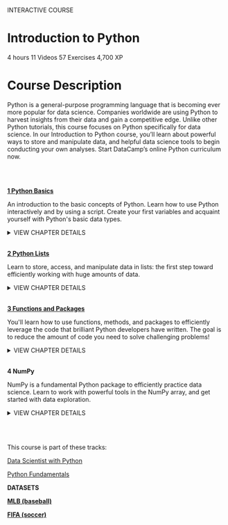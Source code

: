 INTERACTIVE COURSE
# Introduction to Python

4 hours
11 Videos
57 Exercises
4,700 XP

# Course Description

Python is a general-purpose programming language that is becoming ever more popular for data science. Companies worldwide are using Python to harvest insights from their data and gain a competitive edge. Unlike other Python tutorials, this course focuses on Python specifically for data science. In our Introduction to Python course, you’ll learn about powerful ways to store and manipulate data, and helpful data science tools to begin conducting your own analyses. Start DataCamp’s online Python curriculum now.

<br><br>

[**1 Python Basics**](https://github.com/Torregu/DataCamp/tree/main/Courses/Programming/Python/Introduction%20to%20Python/1%20Python%20Basics)

An introduction to the basic concepts of Python. Learn how to use Python interactively and by using a script. Create your first variables and acquaint yourself with Python's basic data types.

<details>
<summary>VIEW CHAPTER DETAILS</summary>
<ul>
<li><a href="https://github.com/Torregu/DataCamp/tree/main/Courses/Programming/Python/Introduction%20to%20Python/1%20Python%20Basics/1.%20Hello%20Python">Hello Python</a> --------------------------------------------------------------------------------------------------------------- 50 xp</li>
<li><a href="https://github.com/Torregu/DataCamp/tree/main/Courses/Programming/Python/Introduction%20to%20Python/1%20Python%20Basics/2.%20The%20Python%20Interface">The Python Interface</a> ----------------------------------------------------------------------------------------------------- 100 xp</li>
<li><a href="https://github.com/Torregu/DataCamp/tree/main/Courses/Programming/Python/Introduction%20to%20Python/1%20Python%20Basics/3.%20When%20to%20use%20Python">When to use Python?</a> ------------------------------------------------------------------------------------------------------ 50 xp</li>
<li><a href="https://github.com/Torregu/DataCamp/tree/main/Courses/Programming/Python/Introduction%20to%20Python/1%20Python%20Basics/4.%20Any%20comments">Any comments?</a> ----------------------------------------------------------------------------------------------------------- 100 xp</li>
<li><a href="https://github.com/Torregu/DataCamp/tree/main/Courses/Programming/Python/Introduction%20to%20Python/1%20Python%20Basics/5.%20Python%20as%20a%20calculator">Python as a calculator</a> ---------------------------------------------------------------------------------------------------- 100 xp</li>
<li><a href="https://github.com/Torregu/DataCamp/tree/main/Courses/Programming/Python/Introduction%20to%20Python/1%20Python%20Basics/6.%20Variable%20and%20Types">Variables and Types</a> -------------------------------------------------------------------------------------------------------- 50 xp</li>
<li><a href="https://github.com/Torregu/DataCamp/tree/main/Courses/Programming/Python/Introduction%20to%20Python/1%20Python%20Basics/7.%20Variable%20Assignment">Variable Assignment</a> ------------------------------------------------------------------------------------------------------ 100 xp</li>
<li><a href="https://github.com/Torregu/DataCamp/tree/main/Courses/Programming/Python/Introduction%20to%20Python/1%20Python%20Basics/8.%20Calculations%20with%20variables">Calculations with variables</a> ----------------------------------------------------------------------------------------------- 100 xp</li>
<li><a href="https://github.com/Torregu/DataCamp/tree/main/Courses/Programming/Python/Introduction%20to%20Python/1%20Python%20Basics/9.%20Other%20variable%20types">Other variable types</a> ------------------------------------------------------------------------------------------------------ 100 xp</li>
<li><a href="https://github.com/Torregu/DataCamp/tree/main/Courses/Programming/Python/Introduction%20to%20Python/1%20Python%20Basics/10.%20Guess%20the%20type">Guess the type</a> ------------------------------------------------------------------------------------------------------------- 50 xp</li>
<li><a href="https://github.com/Torregu/DataCamp/tree/main/Courses/Programming/Python/Introduction%20to%20Python/1%20Python%20Basics/11.%20Operations%20with%20other%20types">Operations with other types</a> --------------------------------------------------------------------------------------------- 100 xp</li>
<li><a href="https://github.com/Torregu/DataCamp/tree/main/Courses/Programming/Python/Introduction%20to%20Python/1%20Python%20Basics/12.%20Type%20conversion">Type conversion</a> ---------------------------------------------------------------------------------------------------------- 100 xp</li>
<li><a href="https://github.com/Torregu/DataCamp/tree/main/Courses/Programming/Python/Introduction%20to%20Python/1%20Python%20Basics/13.%20Can%20Python%20handle%20everything">Can Python handle everything?</a> ------------------------------------------------------------------------------------------- 50 xp</li>
</ul>
</details>

<br>

[**2 Python Lists**](https://github.com/Torregu/DataCamp/tree/main/Courses/Programming/Python/Introduction%20to%20Python/2%20Python%20Lists)

Learn to store, access, and manipulate data in lists: the first step toward efficiently working with huge amounts of data.

<details>
<summary>VIEW CHAPTER DETAILS</summary>
<ul>
<li><a href="https://github.com/Torregu/DataCamp/tree/main/Courses/Programming/Python/Introduction%20to%20Python/2%20Python%20Lists/1.%20Python%20Lists">Python Lists</a> ---------------------------------------------------------------------------------------------------------------- 50 xp</li>
<li><a href="https://github.com/Torregu/DataCamp/tree/main/Courses/Programming/Python/Introduction%20to%20Python/2%20Python%20Lists/2.%20Create%20a%20list">Create a list</a> --------------------------------------------------------------------------------------------------------------- 100 xp</li>
<li><a href="https://github.com/Torregu/DataCamp/tree/main/Courses/Programming/Python/Introduction%20to%20Python/2%20Python%20Lists/3.%20Create%20list%20with%20different%20types">Create list with different types</a> ------------------------------------------------------------------------------------------- 100 xp</li>
<li><a href="https://github.com/Torregu/DataCamp/tree/main/Courses/Programming/Python/Introduction%20to%20Python/2%20Python%20Lists/4.%20Select%20the%20valid%20list">Select the valid list</a> --------------------------------------------------------------------------------------------------------- 50 xp</li>
<li><a href="https://github.com/Torregu/DataCamp/tree/main/Courses/Programming/Python/Introduction%20to%20Python/2%20Python%20Lists/5.%20List%20of%20lists">List of lists</a> ----------------------------------------------------------------------------------------------------------------- 100 xp</li>
<li><a href="https://github.com/Torregu/DataCamp/tree/main/Courses/Programming/Python/Introduction%20to%20Python/2%20Python%20Lists/6.%20Subsetting%20Lists">Subsetting Lists</a> ------------------------------------------------------------------------------------------------------------ 50 xp</li>
<li><a href="https://github.com/Torregu/DataCamp/tree/main/Courses/Programming/Python/Introduction%20to%20Python/2%20Python%20Lists/7.%20Subset%20and%20conquer">Subset and conquer</a> ------------------------------------------------------------------------------------------------------ 100 xp</li>
<li><a href="https://github.com/Torregu/DataCamp/tree/main/Courses/Programming/Python/Introduction%20to%20Python/2%20Python%20Lists/8.%20Subset%20and%20calculate">Subset and calculate</a> ------------------------------------------------------------------------------------------------------ 100 xp</li>
<li><a href="https://github.com/Torregu/DataCamp/tree/main/Courses/Programming/Python/Introduction%20to%20Python/2%20Python%20Lists/9.%20Slicing%20and%20dicing">Slicing and dicing</a> --------------------------------------------------------------------------------------------------------- 100 xp</li>
<li><a href="https://github.com/Torregu/DataCamp/tree/main/Courses/Programming/Python/Introduction%20to%20Python/2%20Python%20Lists/10.%20Slicing%20and%20dicing%20(2)">Slicing and dicing (2)</a> ----------------------------------------------------------------------------------------------------- 100 xp</li>
<li><a href="https://github.com/Torregu/DataCamp/tree/main/Courses/Programming/Python/Introduction%20to%20Python/2%20Python%20Lists/11.%20Subsetting%20lists%20of%20lists">Subsetting lists of lists</a> ----------------------------------------------------------------------------------------------------- 50 xp</li>
<li><a href="https://github.com/Torregu/DataCamp/tree/main/Courses/Programming/Python/Introduction%20to%20Python/2%20Python%20Lists/12.%20Manipulating%20Lists">Manipulating Lists</a> --------------------------------------------------------------------------------------------------------- 50 xp</li>
<li><a href="https://github.com/Torregu/DataCamp/tree/main/Courses/Programming/Python/Introduction%20to%20Python/2%20Python%20Lists/13.%20Replace%20list%20elements">Replace list elements</a> ----------------------------------------------------------------------------------------------------- 100 xp</li>
<li><a href="https://github.com/Torregu/DataCamp/tree/main/Courses/Programming/Python/Introduction%20to%20Python/2%20Python%20Lists/14.%20Extend%20a%20list">Extend a list</a> --------------------------------------------------------------------------------------------------------------- 100 xp</li>
<li><a href="https://github.com/Torregu/DataCamp/tree/main/Courses/Programming/Python/Introduction%20to%20Python/2%20Python%20Lists/15.%20Delete%20list%20elements">Delete list elements</a> -------------------------------------------------------------------------------------------------------- 50 xp</li>
<li><a href="https://github.com/Torregu/DataCamp/tree/main/Courses/Programming/Python/Introduction%20to%20Python/2%20Python%20Lists/16.%20Inner%20workings%20of%20lists">Inner workings of lists</a> ---------------------------------------------------------------------------------------------------- 100 xp</li>
</ul>
</details>

<br>

[**3 Functions and Packages**](https://github.com/Torregu/DataCamp/tree/main/Courses/Programming/Python/Introduction%20to%20Python/3%20Functions%20and%20Packages)

You'll learn how to use functions, methods, and packages to efficiently leverage the code that brilliant Python developers have written. The goal is to reduce the amount of code you need to solve challenging problems!

<details>
<summary>VIEW CHAPTER DETAILS</summary>
  
  + [Functions](https://github.com/Torregu/DataCamp/tree/main/Courses/Programming/Python/Introduction%20to%20Python/3%20Functions%20and%20Packages/1.%20Functions) ------------------------------------------------------------------------------------------------------------------- 50 xp
  + [Familiar functions](https://github.com/Torregu/DataCamp/tree/main/Courses/Programming/Python/Introduction%20to%20Python/3%20Functions%20and%20Packages/2.%20Familiar%20functions) --------------------------------------------------------------------------------------------------------- 100 xp
  + [Help!](https://github.com/Torregu/DataCamp/tree/main/Courses/Programming/Python/Introduction%20to%20Python/3%20Functions%20and%20Packages/3.%20Help!) ------------------------------------------------------------------------------------------------------------------------ 50 xp
  + [Multiple arguments](https://github.com/Torregu/DataCamp/tree/main/Courses/Programming/Python/Introduction%20to%20Python/3%20Functions%20and%20Packages/4.%20Multiple%20arguments) ------------------------------------------------------------------------------------------------------- 100 xp
  + [Methods](https://github.com/Torregu/DataCamp/tree/main/Courses/Programming/Python/Introduction%20to%20Python/3%20Functions%20and%20Packages/5.%20Methods) -------------------------------------------------------------------------------------------------------------------- 50 xp
  + [String Methods](https://github.com/Torregu/DataCamp/tree/main/Courses/Programming/Python/Introduction%20to%20Python/3%20Functions%20and%20Packages/6.%20String%20Methods) ----------------------------------------------------------------------------------------------------------- 100 xp
  + [List Methods](https://github.com/Torregu/DataCamp/tree/main/Courses/Programming/Python/Introduction%20to%20Python/3%20Functions%20and%20Packages/7.%20List%20Methods) -------------------------------------------------------------------------------------------------------------- 100 xp
  + [List Methods (2)](https://github.com/Torregu/DataCamp/tree/main/Courses/Programming/Python/Introduction%20to%20Python/3%20Functions%20and%20Packages/8.%20List%20Methods%20(2)) ---------------------------------------------------------------------------------------------------------- 100 xp
  + [Packages](https://github.com/Torregu/DataCamp/tree/main/Courses/Programming/Python/Introduction%20to%20Python/3%20Functions%20and%20Packages/9.%20Packages) ------------------------------------------------------------------------------------------------------------------- 50 xp
  + [Import package](https://github.com/Torregu/DataCamp/tree/main/Courses/Programming/Python/Introduction%20to%20Python/3%20Functions%20and%20Packages/10.%20Import%20package) ----------------------------------------------------------------------------------------------------------- 100 xp
  + [Selective import](https://github.com/Torregu/DataCamp/tree/main/Courses/Programming/Python/Introduction%20to%20Python/3%20Functions%20and%20Packages/11.%20Selective%20import) ---------------------------------------------------------------------------------------------------------- 100 xp
  + [Different ways of importing](https://github.com/Torregu/DataCamp/tree/main/Courses/Programming/Python/Introduction%20to%20Python/3%20Functions%20and%20Packages/12.%20Different%20ways%20of%20importing) ----------------------------------------------------------------------------------------------- 50 xp
</details>

<br>

**4 NumPy**

NumPy is a fundamental Python package to efficiently practice data science. Learn to work with powerful tools in the NumPy array, and get started with data exploration.

<details>
<summary>VIEW CHAPTER DETAILS</summary>
  
  +	NumPy --------------------------------------------------------------------------------------------------------------------- 50 xp
  + Your First NumPy Array -------------------------------------------------------------------------------------------------- 100 xp
  + Baseball players' height -------------------------------------------------------------------------------------------------- 100 xp
  + Baseball player's BMI ----------------------------------------------------------------------------------------------------- 100 xp
  + Lightweight baseball players --------------------------------------------------------------------------------------------- 100 xp
  + NumPy Side Effects -------------------------------------------------------------------------------------------------------- 50 xp
  + Subsetting NumPy Arrays ------------------------------------------------------------------------------------------------ 100 xp
  + 2D NumPy Arrays ---------------------------------------------------------------------------------------------------------- 50 xp
  + Your First 2D NumPy Array ----------------------------------------------------------------------------------------------- 100 xp
  + Baseball data in 2D form ------------------------------------------------------------------------------------------------- 100 xp
  + Subsetting 2D NumPy Arrays -------------------------------------------------------------------------------------------- 100 xp
  + 2D Arithmetic ------------------------------------------------------------------------------------------------------------- 100 xp
  + NumPy: Basic Statistics ---------------------------------------------------------------------------------------------------- 50 xp
  + Average versus median -------------------------------------------------------------------------------------------------- 100 xp
  + Explore the baseball data ------------------------------------------------------------------------------------------------ 100 xp
  + Blend it all together ------------------------------------------------------------------------------------------------------ 100 xp
</details>

<br><br>

This course is part of these tracks:

[Data Scientist with Python](https://github.com/Torregu/DataCamp/tree/main/Tracks/Career%20Tracks/Python/Data%20Scientist%20with%20Python)

[Python Fundamentals](https://github.com/Torregu/DataCamp/tree/main/Tracks/Skill%20Tracks/Python/Python%20Fundamentals)

**DATASETS**

[**MLB (baseball)**](https://github.com/Torregu/DataCamp/blob/main/Courses/Programming/Python/Introduction%20to%20Python/datasets/baseball.csv?raw=true)

[**FIFA (soccer)**](https://github.com/Torregu/DataCamp/blob/main/Courses/Programming/Python/Introduction%20to%20Python/datasets/fifa.csv?raw=true)

